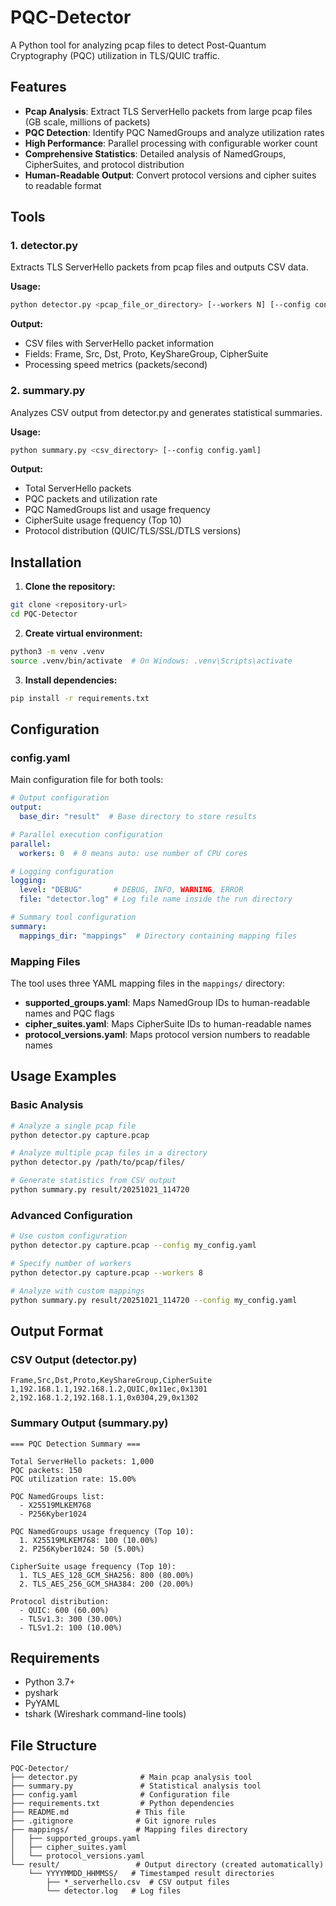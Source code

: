 # PQC-Detector

A Python tool for analyzing pcap files to detect Post-Quantum Cryptography (PQC) utilization in TLS/QUIC traffic.

## Features

- **Pcap Analysis**: Extract TLS ServerHello packets from large pcap files (GB scale, millions of packets)
- **PQC Detection**: Identify PQC NamedGroups and analyze utilization rates
- **High Performance**: Parallel processing with configurable worker count
- **Comprehensive Statistics**: Detailed analysis of NamedGroups, CipherSuites, and protocol distribution
- **Human-Readable Output**: Convert protocol versions and cipher suites to readable format

## Tools

### 1. detector.py
Extracts TLS ServerHello packets from pcap files and outputs CSV data.

**Usage:**
```bash
python detector.py <pcap_file_or_directory> [--workers N] [--config config.yaml]
```

**Output:**
- CSV files with ServerHello packet information
- Fields: Frame, Src, Dst, Proto, KeyShareGroup, CipherSuite
- Processing speed metrics (packets/second)

### 2. summary.py
Analyzes CSV output from detector.py and generates statistical summaries.

**Usage:**
```bash
python summary.py <csv_directory> [--config config.yaml]
```

**Output:**
- Total ServerHello packets
- PQC packets and utilization rate
- PQC NamedGroups list and usage frequency
- CipherSuite usage frequency (Top 10)
- Protocol distribution (QUIC/TLS/SSL/DTLS versions)

## Installation

1. **Clone the repository:**
```bash
git clone <repository-url>
cd PQC-Detector
```

2. **Create virtual environment:**
```bash
python3 -m venv .venv
source .venv/bin/activate  # On Windows: .venv\Scripts\activate
```

3. **Install dependencies:**
```bash
pip install -r requirements.txt
```

## Configuration

### config.yaml
Main configuration file for both tools:

```yaml
# Output configuration
output:
  base_dir: "result"  # Base directory to store results

# Parallel execution configuration
parallel:
  workers: 0  # 0 means auto: use number of CPU cores

# Logging configuration
logging:
  level: "DEBUG"       # DEBUG, INFO, WARNING, ERROR
  file: "detector.log" # Log file name inside the run directory

# Summary tool configuration
summary:
  mappings_dir: "mappings"  # Directory containing mapping files
```

### Mapping Files

The tool uses three YAML mapping files in the `mappings/` directory:

- **supported_groups.yaml**: Maps NamedGroup IDs to human-readable names and PQC flags
- **cipher_suites.yaml**: Maps CipherSuite IDs to human-readable names
- **protocol_versions.yaml**: Maps protocol version numbers to readable names

## Usage Examples

### Basic Analysis
```bash
# Analyze a single pcap file
python detector.py capture.pcap

# Analyze multiple pcap files in a directory
python detector.py /path/to/pcap/files/

# Generate statistics from CSV output
python summary.py result/20251021_114720
```

### Advanced Configuration
```bash
# Use custom configuration
python detector.py capture.pcap --config my_config.yaml

# Specify number of workers
python detector.py capture.pcap --workers 8

# Analyze with custom mappings
python summary.py result/20251021_114720 --config my_config.yaml
```

## Output Format

### CSV Output (detector.py)
```csv
Frame,Src,Dst,Proto,KeyShareGroup,CipherSuite
1,192.168.1.1,192.168.1.2,QUIC,0x11ec,0x1301
2,192.168.1.2,192.168.1.1,0x0304,29,0x1302
```

### Summary Output (summary.py)
```
=== PQC Detection Summary ===

Total ServerHello packets: 1,000
PQC packets: 150
PQC utilization rate: 15.00%

PQC NamedGroups list:
  - X25519MLKEM768
  - P256Kyber1024

PQC NamedGroups usage frequency (Top 10):
  1. X25519MLKEM768: 100 (10.00%)
  2. P256Kyber1024: 50 (5.00%)

CipherSuite usage frequency (Top 10):
  1. TLS_AES_128_GCM_SHA256: 800 (80.00%)
  2. TLS_AES_256_GCM_SHA384: 200 (20.00%)

Protocol distribution:
  - QUIC: 600 (60.00%)
  - TLSv1.3: 300 (30.00%)
  - TLSv1.2: 100 (10.00%)
```

## Requirements

- Python 3.7+
- pyshark
- PyYAML
- tshark (Wireshark command-line tools)

## File Structure

```
PQC-Detector/
├── detector.py              # Main pcap analysis tool
├── summary.py               # Statistical analysis tool
├── config.yaml              # Configuration file
├── requirements.txt         # Python dependencies
├── README.md               # This file
├── .gitignore              # Git ignore rules
├── mappings/               # Mapping files directory
│   ├── supported_groups.yaml
│   ├── cipher_suites.yaml
│   └── protocol_versions.yaml
└── result/                 # Output directory (created automatically)
    └── YYYYMMDD_HHMMSS/   # Timestamped result directories
        ├── *_serverhello.csv  # CSV output files
        └── detector.log   # Log files
```
